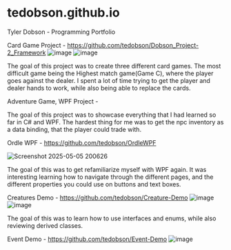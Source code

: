 # tedobson.github.io
Tyler Dobson - Programming Portfolio


Card Game Project - https://github.com/tedobson/Dobson_Project-2_Framework
![image](https://github.com/user-attachments/assets/ebd98b5b-9877-4a1d-a204-f43b576de6d6)
![image](https://github.com/user-attachments/assets/df263f99-391c-4af3-947e-12df2481d036)


The goal of this project was to create three different card games. The most difficult game being the Highest match game(Game C), where the player goes against the dealer. I spent a lot of time trying to get the player and dealer hands to work, while also being able to replace the cards.









Adventure Game, WPF Project -


The goal of this project was to showcase everything that I had learned so far in C# and WPF. The hardest thing for me was to get the npc inventory as a data binding, that the player could trade with.






Ordle WPF - https://github.com/tedobson/OrdleWPF


![Screenshot 2025-05-05 200626](https://github.com/user-attachments/assets/31a79e30-180f-478c-bcde-692da40697cc)

The goal of this was to get refamiliarize myself with WPF again. It was interesting learning how to navigate through the different pages, and the different properties you could use on buttons and text boxes.

Creatures Demo - https://github.com/tedobson/Creature-Demo
![image](https://github.com/user-attachments/assets/4ea1efa0-b12e-4821-ac28-1e2a79f113b2)
![image](https://github.com/user-attachments/assets/d5691f2f-9900-477d-b818-e5ff8858b43c)

The goal of this was to learn how to use interfaces and enums, while also reviewing derived classes. 


Event Demo - https://github.com/tedobson/Event-Demo
![image](https://github.com/user-attachments/assets/b112dc28-359b-4fec-aada-f4359856889e)
